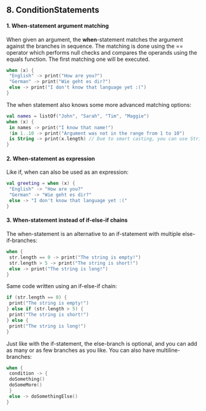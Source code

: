 ## 8. ConditionStatements

#### 1. When-statement argument matching

When given an argument, the __when__-statement matches the argument against the branches in sequence. The
matching is done using the == operator which performs null checks and compares the operands using the equals
function. The first matching one will be executed.


~~~Kotlin
when (x) {
 "English" -> print("How are you?")
 "German" -> print("Wie geht es dir?")
 else -> print("I don't know that language yet :(")
}
~~~

The when statement also knows some more advanced matching options:

~~~Kotlin
val names = listOf("John", "Sarah", "Tim", "Maggie")
when (x) {
 in names -> print("I know that name!")
 !in 1..10 -> print("Argument was not in the range from 1 to 10")
 is String -> print(x.length) // Due to smart casting, you can use String-functions here
}
~~~

#### 2. When-statement as expression

Like if, when can also be used as an expression:

~~~Kotlin
val greeting = when (x) {
 "English" -> "How are you?"
 "German" -> "Wie geht es dir?"
 else -> "I don't know that language yet :("
}
~~~

#### 3. When-statement instead of if-else-if chains

The when-statement is an alternative to an if-statement with multiple else-if-branches:


~~~Kotlin
when {
 str.length == 0 -> print("The string is empty!")
 str.length > 5 -> print("The string is short!")
 else -> print("The string is long!")
}
~~~

Same code written using an if-else-if chain:


~~~Kotlin
if (str.length == 0) {
 print("The string is empty!")
} else if (str.length > 5) {
 print("The string is short!")
} else {
 print("The string is long!")
}
~~~

Just like with the if-statement, the else-branch is optional, and you can add as many or as few branches as you like.
You can also have multiline-branches:

~~~Kotlin
when {
 condition -> {
 doSomething()
 doSomeMore()
 }
 else -> doSomethingElse()
}
~~~